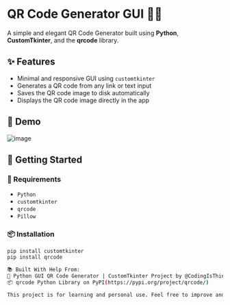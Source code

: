 # QR Code Generator GUI 🧾🔲

A simple and elegant QR Code Generator built using **Python**, **CustomTkinter**, and the **qrcode** library.

## ✨ Features
- Minimal and responsive GUI using `customtkinter`
- Generates a QR code from any link or text input
- Saves the QR code image to disk automatically
- Displays the QR code image directly in the app

## 📸 Demo
 
![image](https://github.com/user-attachments/assets/a8e46f48-1b44-46e3-9813-e87f77bef670)


## 🚀 Getting Started

### 🔧 Requirements
- `Python`
- `customtkinter`
- `qrcode`
- `Pillow`

### 📦 Installation

```bash
pip install customtkinter
pip install qrcode

📚 Built With Help From:
🎥 Python GUI QR Code Generator | CustomTkinter Project by @CodingIsThinking(https://www.youtube.com/watch?v=Miydkti_QVE)
📦 qrcode Python Library on PyPI(https://pypi.org/project/qrcode/)

This project is for learning and personal use. Feel free to improve and modify!
